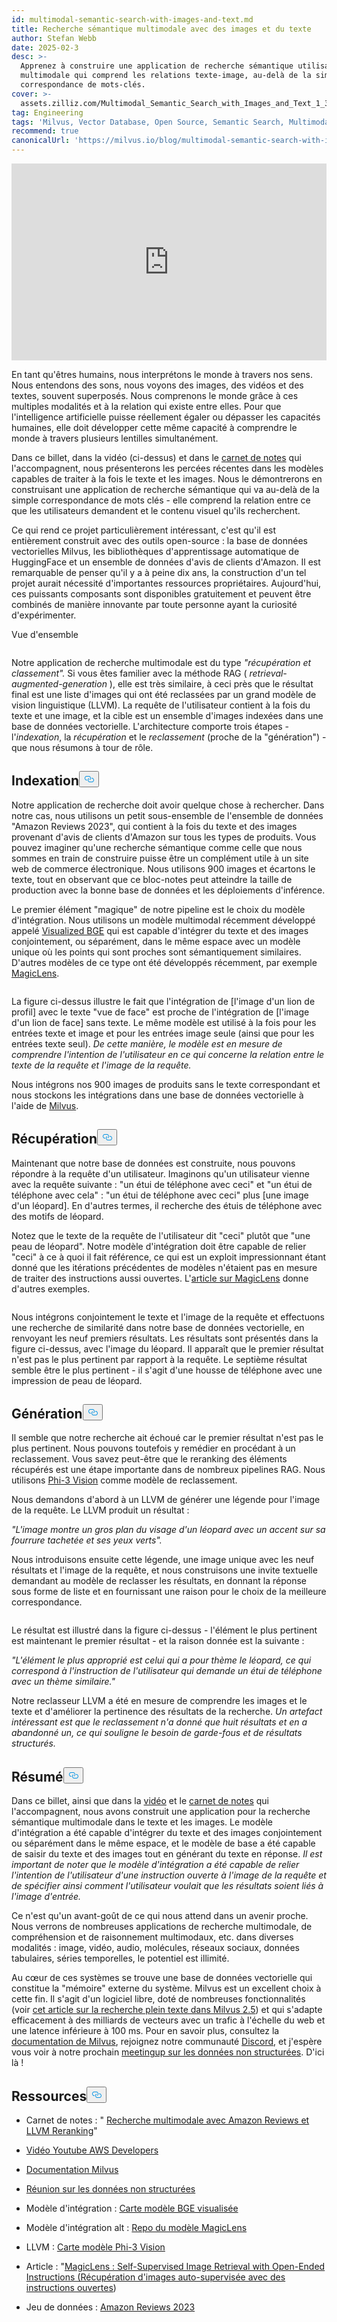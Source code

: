 ```yaml
---
id: multimodal-semantic-search-with-images-and-text.md
title: Recherche sémantique multimodale avec des images et du texte
author: Stefan Webb
date: 2025-02-3
desc: >-
  Apprenez à construire une application de recherche sémantique utilisant l'IA
  multimodale qui comprend les relations texte-image, au-delà de la simple
  correspondance de mots-clés.
cover: >-
  assets.zilliz.com/Multimodal_Semantic_Search_with_Images_and_Text_1_3da9b83015.png
tag: Engineering
tags: 'Milvus, Vector Database, Open Source, Semantic Search, Multimodal AI'
recommend: true
canonicalUrl: 'https://milvus.io/blog/multimodal-semantic-search-with-images-and-text.md'
---
```

<iframe width="100%" height="315" src="https://www.youtube.com/embed/bxE0_QYX_sU?si=PkOHFcZto-rda1Fv" title="YouTube video player" frameborder="0" allow="accelerometer; autoplay; clipboard-write; encrypted-media; gyroscope; picture-in-picture; web-share" referrerpolicy="strict-origin-when-cross-origin" allowfullscreen></iframe>
<p>En tant qu'êtres humains, nous interprétons le monde à travers nos sens. Nous entendons des sons, nous voyons des images, des vidéos et des textes, souvent superposés. Nous comprenons le monde grâce à ces multiples modalités et à la relation qui existe entre elles. Pour que l'intelligence artificielle puisse réellement égaler ou dépasser les capacités humaines, elle doit développer cette même capacité à comprendre le monde à travers plusieurs lentilles simultanément.</p>
<p>Dans ce billet, dans la vidéo (ci-dessus) et dans le <a href="https://github.com/milvus-io/bootcamp/blob/master/bootcamp/tutorials/quickstart/multimodal_retrieval_amazon_reviews.ipynb">carnet de notes</a> qui l'accompagnent, nous présenterons les percées récentes dans les modèles capables de traiter à la fois le texte et les images. Nous le démontrerons en construisant une application de recherche sémantique qui va au-delà de la simple correspondance de mots clés - elle comprend la relation entre ce que les utilisateurs demandent et le contenu visuel qu'ils recherchent.</p>
<p>Ce qui rend ce projet particulièrement intéressant, c'est qu'il est entièrement construit avec des outils open-source : la base de données vectorielles Milvus, les bibliothèques d'apprentissage automatique de HuggingFace et un ensemble de données d'avis de clients d'Amazon. Il est remarquable de penser qu'il y a à peine dix ans, la construction d'un tel projet aurait nécessité d'importantes ressources propriétaires. Aujourd'hui, ces puissants composants sont disponibles gratuitement et peuvent être combinés de manière innovante par toute personne ayant la curiosité d'expérimenter.</p>
<custom-h1>Vue d'ensemble</custom-h1><p>
  <span class="img-wrapper">
    <img translate="no" src="https://assets.zilliz.com/overview_97a124bc9a.jpg" alt="" class="doc-image" id="" />
    <span></span>
  </span>
</p>
<p>Notre application de recherche multimodale est du type <em>"récupération et classement".</em> Si vous êtes familier avec la méthode RAG ( <em>retrieval-augmented-generation</em> ), elle est très similaire, à ceci près que le résultat final est une liste d'images qui ont été reclassées par un grand modèle de vision linguistique (LLVM). La requête de l'utilisateur contient à la fois du texte et une image, et la cible est un ensemble d'images indexées dans une base de données vectorielle. L'architecture comporte trois étapes - l'<em>indexation</em>, la <em>récupération</em> et le <em>reclassement</em> (proche de la "génération") - que nous résumons à tour de rôle.</p>
<h2 id="Indexing" class="common-anchor-header">Indexation<button data-href="#Indexing" class="anchor-icon" translate="no">
      <svg translate="no"
        aria-hidden="true"
        focusable="false"
        height="20"
        version="1.1"
        viewBox="0 0 16 16"
        width="16"
      >
        <path
          fill="#0092E4"
          fill-rule="evenodd"
          d="M4 9h1v1H4c-1.5 0-3-1.69-3-3.5S2.55 3 4 3h4c1.45 0 3 1.69 3 3.5 0 1.41-.91 2.72-2 3.25V8.59c.58-.45 1-1.27 1-2.09C10 5.22 8.98 4 8 4H4c-.98 0-2 1.22-2 2.5S3 9 4 9zm9-3h-1v1h1c1 0 2 1.22 2 2.5S13.98 12 13 12H9c-.98 0-2-1.22-2-2.5 0-.83.42-1.64 1-2.09V6.25c-1.09.53-2 1.84-2 3.25C6 11.31 7.55 13 9 13h4c1.45 0 3-1.69 3-3.5S14.5 6 13 6z"
        ></path>
      </svg>
    </button></h2><p>Notre application de recherche doit avoir quelque chose à rechercher. Dans notre cas, nous utilisons un petit sous-ensemble de l'ensemble de données "Amazon Reviews 2023", qui contient à la fois du texte et des images provenant d'avis de clients d'Amazon sur tous les types de produits. Vous pouvez imaginer qu'une recherche sémantique comme celle que nous sommes en train de construire puisse être un complément utile à un site web de commerce électronique. Nous utilisons 900 images et écartons le texte, tout en observant que ce bloc-notes peut atteindre la taille de production avec la bonne base de données et les déploiements d'inférence.</p>
<p>Le premier élément "magique" de notre pipeline est le choix du modèle d'intégration. Nous utilisons un modèle multimodal récemment développé appelé <a href="https://huggingface.co/BAAI/bge-visualized">Visualized BGE</a> qui est capable d'intégrer du texte et des images conjointement, ou séparément, dans le même espace avec un modèle unique où les points qui sont proches sont sémantiquement similaires. D'autres modèles de ce type ont été développés récemment, par exemple <a href="https://github.com/google-deepmind/magiclens">MagicLens</a>.</p>
<p>
  <span class="img-wrapper">
    <img translate="no" src="https://assets.zilliz.com/indexing_1937241be5.jpg" alt="" class="doc-image" id="" />
    <span></span>
  </span>
</p>
<p>La figure ci-dessus illustre le fait que l'intégration de [l'image d'un lion de profil] avec le texte "vue de face" est proche de l'intégration de [l'image d'un lion de face] sans texte. Le même modèle est utilisé à la fois pour les entrées texte et image et pour les entrées image seule (ainsi que pour les entrées texte seul). <em>De cette manière, le modèle est en mesure de comprendre l'intention de l'utilisateur en ce qui concerne la relation entre le texte de la requête et l'image de la requête.</em></p>
<p>Nous intégrons nos 900 images de produits sans le texte correspondant et nous stockons les intégrations dans une base de données vectorielle à l'aide de <a href="https://milvus.io/docs">Milvus</a>.</p>
<h2 id="Retrieval" class="common-anchor-header">Récupération<button data-href="#Retrieval" class="anchor-icon" translate="no">
      <svg translate="no"
        aria-hidden="true"
        focusable="false"
        height="20"
        version="1.1"
        viewBox="0 0 16 16"
        width="16"
      >
        <path
          fill="#0092E4"
          fill-rule="evenodd"
          d="M4 9h1v1H4c-1.5 0-3-1.69-3-3.5S2.55 3 4 3h4c1.45 0 3 1.69 3 3.5 0 1.41-.91 2.72-2 3.25V8.59c.58-.45 1-1.27 1-2.09C10 5.22 8.98 4 8 4H4c-.98 0-2 1.22-2 2.5S3 9 4 9zm9-3h-1v1h1c1 0 2 1.22 2 2.5S13.98 12 13 12H9c-.98 0-2-1.22-2-2.5 0-.83.42-1.64 1-2.09V6.25c-1.09.53-2 1.84-2 3.25C6 11.31 7.55 13 9 13h4c1.45 0 3-1.69 3-3.5S14.5 6 13 6z"
        ></path>
      </svg>
    </button></h2><p>Maintenant que notre base de données est construite, nous pouvons répondre à la requête d'un utilisateur. Imaginons qu'un utilisateur vienne avec la requête suivante : "un étui de téléphone avec ceci" et "un étui de téléphone avec cela" : "un étui de téléphone avec ceci" plus [une image d'un léopard]. En d'autres termes, il recherche des étuis de téléphone avec des motifs de léopard.</p>
<p>Notez que le texte de la requête de l'utilisateur dit "ceci" plutôt que "une peau de léopard". Notre modèle d'intégration doit être capable de relier "ceci" à ce à quoi il fait référence, ce qui est un exploit impressionnant étant donné que les itérations précédentes de modèles n'étaient pas en mesure de traiter des instructions aussi ouvertes. L'<a href="https://arxiv.org/abs/2403.19651">article sur MagicLens</a> donne d'autres exemples.</p>
<p>
  <span class="img-wrapper">
    <img translate="no" src="https://assets.zilliz.com/Retrieval_ad64f48e49.png" alt="" class="doc-image" id="" />
    <span></span>
  </span>
</p>
<p>Nous intégrons conjointement le texte et l'image de la requête et effectuons une recherche de similarité dans notre base de données vectorielle, en renvoyant les neuf premiers résultats. Les résultats sont présentés dans la figure ci-dessus, avec l'image du léopard. Il apparaît que le premier résultat n'est pas le plus pertinent par rapport à la requête. Le septième résultat semble être le plus pertinent - il s'agit d'une housse de téléphone avec une impression de peau de léopard.</p>
<h2 id="Generation" class="common-anchor-header">Génération<button data-href="#Generation" class="anchor-icon" translate="no">
      <svg translate="no"
        aria-hidden="true"
        focusable="false"
        height="20"
        version="1.1"
        viewBox="0 0 16 16"
        width="16"
      >
        <path
          fill="#0092E4"
          fill-rule="evenodd"
          d="M4 9h1v1H4c-1.5 0-3-1.69-3-3.5S2.55 3 4 3h4c1.45 0 3 1.69 3 3.5 0 1.41-.91 2.72-2 3.25V8.59c.58-.45 1-1.27 1-2.09C10 5.22 8.98 4 8 4H4c-.98 0-2 1.22-2 2.5S3 9 4 9zm9-3h-1v1h1c1 0 2 1.22 2 2.5S13.98 12 13 12H9c-.98 0-2-1.22-2-2.5 0-.83.42-1.64 1-2.09V6.25c-1.09.53-2 1.84-2 3.25C6 11.31 7.55 13 9 13h4c1.45 0 3-1.69 3-3.5S14.5 6 13 6z"
        ></path>
      </svg>
    </button></h2><p>Il semble que notre recherche ait échoué car le premier résultat n'est pas le plus pertinent. Nous pouvons toutefois y remédier en procédant à un reclassement. Vous savez peut-être que le reranking des éléments récupérés est une étape importante dans de nombreux pipelines RAG. Nous utilisons <a href="https://huggingface.co/microsoft/Phi-3-vision-128k-instruct">Phi-3 Vision</a> comme modèle de reclassement.</p>
<p>Nous demandons d'abord à un LLVM de générer une légende pour l'image de la requête. Le LLVM produit un résultat :</p>
<p><em>"L'image montre un gros plan du visage d'un léopard avec un accent sur sa fourrure tachetée et ses yeux verts".</em></p>
<p>Nous introduisons ensuite cette légende, une image unique avec les neuf résultats et l'image de la requête, et nous construisons une invite textuelle demandant au modèle de reclasser les résultats, en donnant la réponse sous forme de liste et en fournissant une raison pour le choix de la meilleure correspondance.</p>
<p>
  <span class="img-wrapper">
    <img translate="no" src="https://assets.zilliz.com/Generation_b016a6c26a.png" alt="" class="doc-image" id="" />
    <span></span>
  </span>
</p>
<p>Le résultat est illustré dans la figure ci-dessus - l'élément le plus pertinent est maintenant le premier résultat - et la raison donnée est la suivante :</p>
<p><em>"L'élément le plus approprié est celui qui a pour thème le léopard, ce qui correspond à l'instruction de l'utilisateur qui demande un étui de téléphone avec un thème similaire."</em></p>
<p>Notre reclasseur LLVM a été en mesure de comprendre les images et le texte et d'améliorer la pertinence des résultats de la recherche. <em>Un artefact intéressant est que le reclassement n'a donné que huit résultats et en a abandonné un, ce qui souligne le besoin de garde-fous et de résultats structurés.</em></p>
<h2 id="Summary" class="common-anchor-header">Résumé<button data-href="#Summary" class="anchor-icon" translate="no">
      <svg translate="no"
        aria-hidden="true"
        focusable="false"
        height="20"
        version="1.1"
        viewBox="0 0 16 16"
        width="16"
      >
        <path
          fill="#0092E4"
          fill-rule="evenodd"
          d="M4 9h1v1H4c-1.5 0-3-1.69-3-3.5S2.55 3 4 3h4c1.45 0 3 1.69 3 3.5 0 1.41-.91 2.72-2 3.25V8.59c.58-.45 1-1.27 1-2.09C10 5.22 8.98 4 8 4H4c-.98 0-2 1.22-2 2.5S3 9 4 9zm9-3h-1v1h1c1 0 2 1.22 2 2.5S13.98 12 13 12H9c-.98 0-2-1.22-2-2.5 0-.83.42-1.64 1-2.09V6.25c-1.09.53-2 1.84-2 3.25C6 11.31 7.55 13 9 13h4c1.45 0 3-1.69 3-3.5S14.5 6 13 6z"
        ></path>
      </svg>
    </button></h2><p>Dans ce billet, ainsi que dans la <a href="https://www.youtube.com/watch?v=bxE0_QYX_sU">vidéo</a> et le <a href="https://github.com/milvus-io/bootcamp/blob/master/bootcamp/tutorials/quickstart/multimodal_retrieval_amazon_reviews.ipynb">carnet de notes</a> qui l'accompagnent, nous avons construit une application pour la recherche sémantique multimodale dans le texte et les images. Le modèle d'intégration a été capable d'intégrer du texte et des images conjointement ou séparément dans le même espace, et le modèle de base a été capable de saisir du texte et des images tout en générant du texte en réponse. <em>Il est important de noter que le modèle d'intégration a été capable de relier l'intention de l'utilisateur d'une instruction ouverte à l'image de la requête et de spécifier ainsi comment l'utilisateur voulait que les résultats soient liés à l'image d'entrée.</em></p>
<p>Ce n'est qu'un avant-goût de ce qui nous attend dans un avenir proche. Nous verrons de nombreuses applications de recherche multimodale, de compréhension et de raisonnement multimodaux, etc. dans diverses modalités : image, vidéo, audio, molécules, réseaux sociaux, données tabulaires, séries temporelles, le potentiel est illimité.</p>
<p>Au cœur de ces systèmes se trouve une base de données vectorielle qui constitue la "mémoire" externe du système. Milvus est un excellent choix à cette fin. Il s'agit d'un logiciel libre, doté de nombreuses fonctionnalités (voir <a href="https://milvus.io/blog/get-started-with-hybrid-semantic-full-text-search-with-milvus-2-5.md">cet article sur la recherche plein texte dans Milvus 2.5</a>) et qui s'adapte efficacement à des milliards de vecteurs avec un trafic à l'échelle du web et une latence inférieure à 100 ms. Pour en savoir plus, consultez la <a href="https://milvus.io/docs">documentation de Milvus</a>, rejoignez notre communauté <a href="https://milvus.io/discord">Discord</a>, et j'espère vous voir à notre prochain <a href="https://lu.ma/unstructured-data-meetup">meetingup sur les données non structurées</a>. D'ici là !</p>
<h2 id="Resources" class="common-anchor-header">Ressources<button data-href="#Resources" class="anchor-icon" translate="no">
      <svg translate="no"
        aria-hidden="true"
        focusable="false"
        height="20"
        version="1.1"
        viewBox="0 0 16 16"
        width="16"
      >
        <path
          fill="#0092E4"
          fill-rule="evenodd"
          d="M4 9h1v1H4c-1.5 0-3-1.69-3-3.5S2.55 3 4 3h4c1.45 0 3 1.69 3 3.5 0 1.41-.91 2.72-2 3.25V8.59c.58-.45 1-1.27 1-2.09C10 5.22 8.98 4 8 4H4c-.98 0-2 1.22-2 2.5S3 9 4 9zm9-3h-1v1h1c1 0 2 1.22 2 2.5S13.98 12 13 12H9c-.98 0-2-1.22-2-2.5 0-.83.42-1.64 1-2.09V6.25c-1.09.53-2 1.84-2 3.25C6 11.31 7.55 13 9 13h4c1.45 0 3-1.69 3-3.5S14.5 6 13 6z"
        ></path>
      </svg>
    </button></h2><ul>
<li><p>Carnet de notes : " <a href="https://github.com/milvus-io/bootcamp/blob/master/bootcamp/tutorials/quickstart/multimodal_retrieval_amazon_reviews.ipynb">Recherche multimodale avec Amazon Reviews et LLVM Reranking</a>"</p></li>
<li><p><a href="https://www.youtube.com/watch?v=bxE0_QYX_sU">Vidéo Youtube AWS Developers</a></p></li>
<li><p><a href="https://milvus.io/docs">Documentation Milvus</a></p></li>
<li><p><a href="https://lu.ma/unstructured-data-meetup">Réunion sur les données non structurées</a></p></li>
<li><p>Modèle d'intégration : <a href="https://huggingface.co/BAAI/bge-visualized">Carte modèle BGE visualisée</a></p></li>
<li><p>Modèle d'intégration alt : <a href="https://github.com/google-deepmind/magiclens">Repo du modèle MagicLens</a></p></li>
<li><p>LLVM : <a href="https://huggingface.co/microsoft/Phi-3-vision-128k-instruct">Carte modèle Phi-3 Vision</a></p></li>
<li><p>Article : "<a href="https://arxiv.org/abs/2403.19651">MagicLens : Self-Supervised Image Retrieval with Open-Ended Instructions (Récupération d'images auto-supervisée avec des instructions ouvertes</a>)</p></li>
<li><p>Jeu de données : <a href="https://amazon-reviews-2023.github.io/">Amazon Reviews 2023</a></p></li>
</ul>
